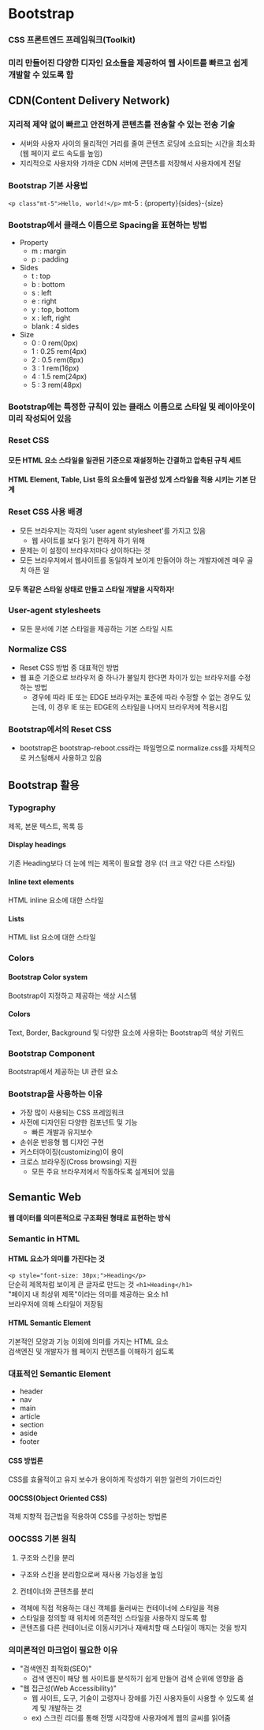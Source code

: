 # Bootstrap
### CSS 프론트엔드 프레임워크(Toolkit)
### 미리 만들어진 다양한 디자인 요소들을 제공하여 웹 사이트를 빠르고 쉽게 개발할 수 있도록 함
## CDN(Content Delivery Network)
### 지리적 제약 없이 빠르고 안전하게 콘텐츠를 전송할 수 있는 전송 기술
* 서버와 사용자 사이의 물리적인 거리를 줄여 콘텐츠 로딩에 소요되는 시간을 최소화 (웹 페이지 로드 속도를 높임)
* 지리적으로 사용자와 가까운 CDN 서버에 콘텐츠를 저장해서 사용자에게 전달
### Bootstrap 기본 사용법
`<p class"mt-5">Hello, world!</p>`
mt-5 : {property}{sides}-{size}
### Bootstrap에서 클래스 이름으로 Spacing을 표현하는 방법
* Property
  * m : margin
  * p : padding
* Sides
  * t : top
  * b : bottom
  * s : left
  * e : right
  * y : top, bottom
  * x : left, right
  * blank : 4 sides
* Size
  * 0 : 0 rem(0px) 
  * 1 : 0.25 rem(4px)
  * 2 : 0.5 rem(8px)
  * 3 : 1 rem(16px)
  * 4 : 1.5 rem(24px)
  * 5 : 3 rem(48px)
### Bootstrap에는 특정한 규칙이 있는 클래스 이름으로 스타일 및 레이아웃이 미리 작성되어 있음
### Reset CSS
#### 모든 HTML 요소 스타일을 일관된 기준으로 재설정하는 간결하고 압축된 규칙 세트
#### HTML Element, Table, List 등의 요소들에 일관성 있게 스타일을 적용 시키는 기본 단계
### Reset CSS 사용 배경
* 모든 브라우저는 각자의 'user agent stylesheet'를 가지고 있음
  - 웹 사이트를 보다 읽기 편하게 하기 위해
* 문제는 이 설정이 브라우저마다 상이하다는 것
* 모든 브라우저에서 웹사이트를 동일하게 보이게 만들어야 하는 개발자에겐 매우 골치 아픈 일
#### 모두 똑같은 스타일 상태로 만들고 스타일 개발을 시작하자!
### User-agent stylesheets
* 모든 문서에 기본 스타일을 제공하는 기본 스타일 시트
### Normalize CSS
* Reset CSS 방법 중 대표적인 방법
* 웹 표준 기준으로 브라우저 중 하나가 불일치 한다면 차이가 있는 브라우저를 수정하는 방법
  - 경우에 따라 IE 또는 EDGE 브라우저는 표준에 따라 수정할 수 없는 경우도 있는데, 이 경우 IE 또는 EDGE의 스타일을 나머지 브라우저에 적용시킴
### Bootstrap에서의 Reset CSS
* bootstrap은 bootstrap-reboot.css라는 파일명으로 normalize.css를 자체적으로 커스텀해서 사용하고 있음
## Bootstrap 활용
### Typography
제목, 본문 텍스트, 목록 등
#### Display headings
기존 Heading보다 더 눈에 띄는 제목이 필요할 경우
(더 크고 약간 다른 스타일)
#### Inline text elements
HTML inline 요소에 대한 스타일
#### Lists
HTML list 요소에 대한 스타일
### Colors
#### Bootstrap Color system
Bootstrap이 지정하고 제공하는 색상 시스템
#### Colors
Text, Border, Background 및 다양한 요소에 사용하는 Bootstrap의 색상 키워드
### Bootstrap Component
Bootstrap에서 제공하는 UI 관련 요소
### Bootstrap을 사용하는 이유
* 가장 많이 사용되는 CSS 프레임워크
* 사전에 디자인된 다양한 컴포넌트 및 기능
  - 빠른 개발과 유지보수
* 손쉬운 반응형 웹 디자인 구현
* 커스터마이징(customizing)이 용이
* 크로스 브라우징(Cross browsing) 지원
  - 모든 주요 브라우저에서 작동하도록 설계되어 있음
## Semantic Web
#### 웹 데이터를 의미론적으로 구조화된 형태로 표현하는 방식
### Semantic in HTML
#### HTML 요소가 의미를 가진다는 것
`<p style="font-size: 30px;">Heading</p>` <br>
단순히 제목처럼 보이게 큰 글자로 만드는 것
`<h1>Heading</h1>` <br>
"페이지 내 최상위 제목"이라는 의미를 제공하는 요소 h1<br>
브라우저에 의해 스타일이 저장됨
#### HTML Semantic Element
기본적인 모양과 기능 이외에 의미를 가지는 HTML 요소
<br> 검색엔진 및 개발자가 웹 페이지 컨텐츠를 이해하기 쉽도록

### 대표적인 Semantic Element
* header
* nav
* main
* article
* section
* aside
* footer
#### CSS 방법론
CSS를 효율적이고 유지 보수가 용이하게 작성하기 위한 일련의 가이드라인
#### OOCSS(Object Oriented CSS)
객체 지향적 접근법을 적용하여 CSS를 구성하는 방법론
### OOCSSS 기본 원칙
1. 구조와 스킨을 분리
  - 구조와 스킨을 분리함으로써 재사용 가능성을 높임
2. 컨테이너와 콘텐츠를 분리
  - 객체에 직접 적용하는 대신 객체를 둘러싸는 컨테이너에 스타일을 적용
  - 스타일을 정의할 때 위치에 의존적인 스타일을 사용하지 않도록 함
  - 콘텐츠를 다른 컨테이너로 이동시키거나 재배치할 때 스타일이 깨지는 것을 방지
### 의미론적인 마크업이 필요한 이유
* "검색엔진 최적화(SEO)"
  - 검색 엔진이 해당 웹 사이트를 분석하기 쉽게 만들어 검색 순위에 영향을 줌
* "웹 접근성(Web Accessibility)"
  - 웹 사이트, 도구, 기술이 고령자나 장애를 가진 사용자들이 사용할 수 있도록 설계 및 개발하는 것
  - ex) 스크린 리더를 통해 전맹 시각장애 사용자에게 웹의 글씨를 읽어줌